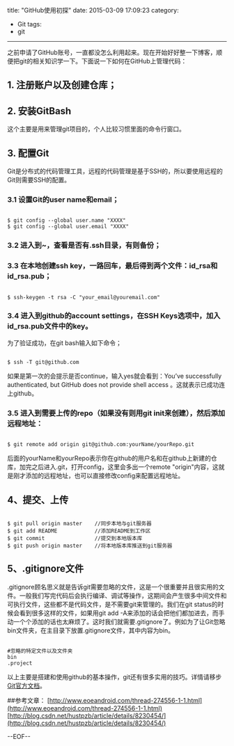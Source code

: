 title: "GitHub使用初探"
date: 2015-03-09 17:09:23
category: 
- Git
tags:
- git
---

之前申请了GitHub账号，一直都没怎么利用起来。现在开始好好整一下博客，顺便把git的相关知识学一下。下面说一下如何在GitHub上管理代码：

## 1. 注册账户以及创建仓库；

## 2. 安装GitBash

这个主要是用来管理git项目的，个人比较习惯里面的命令行窗口。

## 3. 配置Git

Git是分布式的代码管理工具，远程的代码管理是基于SSH的，所以要使用远程的Git则需要SSH的配置。

### 3.1 设置Git的user name和email；

<pre><code class="language-git">
$ git config --global user.name "XXXX"
$ git config --global user.email "XXXX"
</code></pre>

### 3.2 进入到~，查看是否有.ssh目录，有则备份；

### 3.3 在本地创建ssh key，一路回车，最后得到两个文件：id_rsa和id_rsa.pub；

<pre><code class="language-git">
$ ssh-keygen -t rsa -C "your_email@youremail.com"
</code></pre>

### 3.4 进入到github的account settings，在SSH Keys选项中，加入id_rsa.pub文件中的key。

为了验证成功，在git bash输入如下命令；

<pre><code class="language-git">
$ ssh -T git@github.com
</code></pre>

如果是第一次的会提示是否continue，输入yes就会看到：You’ve successfully authenticated, but GitHub does not provide shell access 。这就表示已成功连上github。

### 3.5 进入到需要上传的repo（如果没有则用git init来创建），然后添加远程地址：

<pre><code class="language-git">
$ git remote add origin git@github.com:yourName/yourRepo.git
</code></pre>

后面的yourName和yourRepo表示你在github的用户名和在github上新建的仓库，加完之后进入.git，打开config，这里会多出一个remote "origin"内容，这就是刚才添加的远程地址，也可以直接修改config来配置远程地址。

## 4、提交、上传

<pre><code class="language-git">
$ git pull origin master	//同步本地与git服务器
$ git add README		    //添加README到工作区
$ git commit			    //提交到本地版本库
$ git push origin master	//将本地版本库推送到git服务器
</code></pre>

## 5、.gitignore文件

.gitignore顾名思义就是告诉git需要忽略的文件，这是一个很重要并且很实用的文件。一般我们写完代码后会执行编译、调试等操作，这期间会产生很多中间文件和可执行文件，这些都不是代码文件，是不需要git来管理的。我们在git status的时候会看到很多这样的文件，如果用git add -A来添加的话会把他们都加进去，而手动一个个添加的话也太麻烦了。这时我们就需要.gitignore了。例如为了让Git忽略bin文件夹，在主目录下放置.gitignore文件，其中内容为bin。

<pre><code class="language-git">
#忽略的特定文件以及文件夹
bin
.project
</code></pre>

以上主要是搭建和使用github的基本操作，git还有很多实用的技巧。详情请移步[Git官方文档](http://git-scm.com/doc)。


##参考文章：
[http://www.eoeandroid.com/thread-274556-1-1.html](http://www.eoeandroid.com/thread-274556-1-1.html)
[http://blog.csdn.net/hustpzb/article/details/8230454/](http://blog.csdn.net/hustpzb/article/details/8230454/)

--EOF--